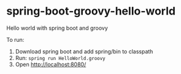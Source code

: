 # spring-boot-groovy-hello-world

Hello world with spring boot and groovy

To run:
  1. Download spring boot and add spring/bin to classpath
  2. Run: `spring run HelloWorld.groovy`
  3. Open <http://localhost:8080/>

